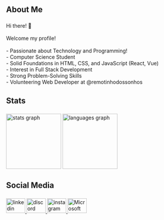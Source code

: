 <h2 align="left">About Me</h2>

###

<p align="left">Hi there! 👋<br><br>Welcome my profile!<br><br>- Passionate about Technology and Programming!<br>- Computer Science Student<br>- Solid Foundations in HTML, CSS, and JavaScript (React, Vue)<br>- Interest in Full Stack Development<br>- Strong Problem-Solving Skills<br>- Volunteering Web Developer at @remotinhodossonhos</p>

###

<h2 align="left">Stats</h2>

###

<div align="left">
  <img src="https://github-readme-stats.vercel.app/api?username=luizotaviorb&hide_title=false&hide_rank=false&show_icons=true&include_all_commits=true&count_private=true&disable_animations=false&theme=dark&locale=en&hide_border=false&order=1&custom_title=Luiz%20Ot%C3%A1vio%20Romualdo%20GitHub%20Stat's" height="150" alt="stats graph"  />
  <img src="https://github-readme-stats.vercel.app/api/top-langs?username=luizotaviorb&locale=en&hide_title=false&layout=compact&card_width=320&langs_count=5&theme=dark&hide_border=false&order=2" height="150" alt="languages graph"  />
</div>

###

<h2 align="left">Social Media</h2>

###

<div align="left">
  <a href="https://www.linkedin.com/in/luizotavior2/" target="_blank">
    <img src="https://raw.githubusercontent.com/maurodesouza/profile-readme-generator/master/src/assets/icons/social/linkedin/default.svg" width="52" height="40" alt="linkedin logo"  />
  </a>
  <a href="https://discord.com/users/442542086097600514" target="_blank">
    <img src="https://raw.githubusercontent.com/maurodesouza/profile-readme-generator/master/src/assets/icons/social/discord/default.svg" width="52" height="40" alt="discord logo"  />
  </a>
  <a href="https://www.instagram.com/luizromualdo_/" target="_blank">
    <img src="https://raw.githubusercontent.com/maurodesouza/profile-readme-generator/master/src/assets/icons/social/instagram/default.svg" width="52" height="40" alt="instagram logo"  />
  </a>
  <a href="mailto:luizotavio.ribeiro@hotmail.com?subject=Quero%20falar%20com%20voc%C3%AA!&body=Ol%C3%A1!%0D%0A%0D%0AEstou%20a%20disposi%C3%A7%C3%A3o!" target="_blank">
    <img src="https://raw.githubusercontent.com/maurodesouza/profile-readme-generator/master/src/assets/icons/social/microsoft-outlook/default.svg" width="52" height="40" alt="Microsoft Outlook logo" />
</a>
</div>

###
